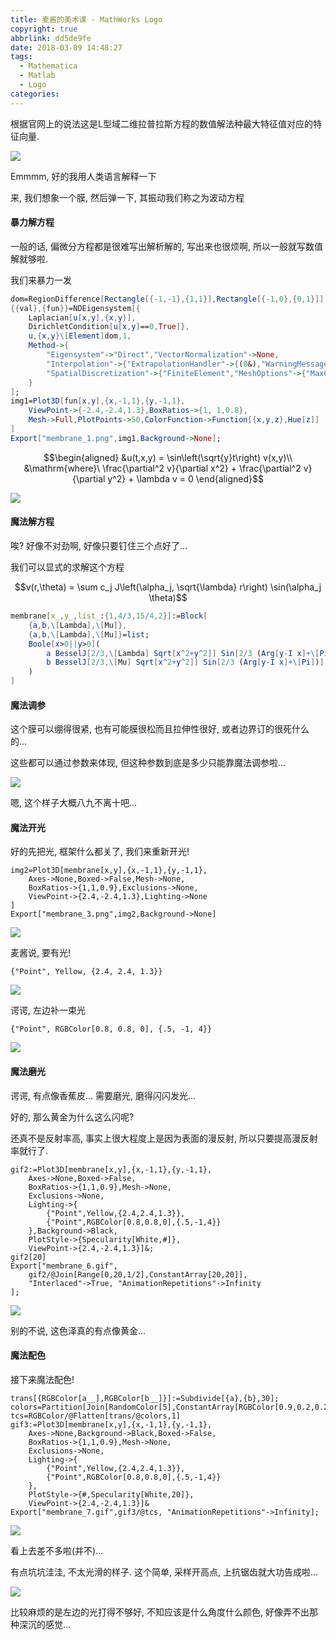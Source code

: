 ```yaml
---
title: 麦酱的美术课 - MathWorks Logo
copyright: true
abbrlink: dd5de9fe
date: 2018-03-09 14:48:27
tags:
  - Mathematica
  - Matlab
  - Logo
categories:
---
```


根据官网上的说法这是L型域二维拉普拉斯方程的数值解法种最大特征值对应的特征向量.

![](https://i.loli.net/2018/03/09/5aa2370e5f81d.png)

Emmmm, 好的我用人类语言解释一下

来, 我们想象一个膜, 然后弹一下, 其振动我们称之为波动方程

#### 暴力解方程

一般的话, 偏微分方程都是很难写出解析解的, 写出来也很烦啊, 所以一般就写数值解就够啦.

我们来暴力一发

```Mathematica
dom=RegionDifference[Rectangle[{-1,-1},{1,1}],Rectangle[{-1,0},{0,1}]];
{{val},{fun}}=NDEigensystem[{
    Laplacian[u[x,y],{x,y}],
	DirichletCondition[u[x,y]==0,True]},
    u,{x,y}\[Element]dom,1,
	Method->{
		"Eigensystem"->"Direct","VectorNormalization"->None,
		"Interpolation"->{"ExtrapolationHandler"->{(0&),"WarningMessage"->False}},
        "SpatialDiscretization"->{"FiniteElement","MeshOptions"->{"MaxCellMeasure"->0.01}}
    }
];
img1=Plot3D[fun[x,y],{x,-1,1},{y,-1,1},
	ViewPoint->{-2.4,-2.4,1.3},BoxRatios->{1, 1,0.8},
	Mesh->Full,PlotPoints->50,ColorFunction->Function[{x,y,z},Hue[z]]
]
Export["membrane_1.png",img1,Background->None];
```

$$\begin{aligned}
&u(t,x,y) = \sin\left(\sqrt{y}t\right) v(x,y)\\
&\mathrm{where}\ \frac{\partial^2 v}{\partial x^2} + \frac{\partial^2 v}{\partial y^2} + \lambda v = 0
\end{aligned}$$

![](https://i.loli.net/2018/03/09/5aa2370e712fa.png)

#### 魔法解方程

唉? 好像不对劲啊, 好像只要钉住三个点好了...

我们可以显式的求解这个方程

$$v(r,\theta) = \sum c_j J\left(\alpha_j, \sqrt{\lambda} r\right) \sin(\alpha_j \theta)$$

```mathematica
membrane[x_,y_,list_:{1,4/3,15/4,2}]:=Block[
	{a,b,\[Lambda],\[Mu]},
	{a,b,\[Lambda],\[Mu]}=list;
	Boole[x>0||y>0](
        a BesselJ[2/3,\[Lambda] Sqrt[x^2+y^2]] Sin[2/3 (Arg[y-I x]+\[Pi])]+ 
        b BesselJ[2/3,\[Mu] Sqrt[x^2+y^2]] Sin[2/3 (Arg[y-I x]+\[Pi])]
	)
]
```

#### 魔法调参

这个膜可以绷得很紧, 也有可能膜很松而且拉伸性很好, 或者边界订的很死什么的...

这些都可以通过参数来体现, 但这种参数到底是多少只能靠魔法调参啦...

![](https://i.loli.net/2018/03/09/5aa2370fc5621.gif)

嗯, 这个样子大概八九不离十吧...

#### 魔法开光

好的先把光, 框架什么都关了, 我们来重新开光!

```
img2=Plot3D[membrane[x,y],{x,-1,1},{y,-1,1},
    Axes->None,Boxed->False,Mesh->None,
    BoxRatios->{1,1,0.9},Exclusions->None,
    ViewPoint->{2.4,-2.4,1.3},Lighting->None
]
Export["membrane_3.png",img2,Background->None]
```
![](https://i.loli.net/2018/03/09/5aa2370e365ec.png)

麦酱说, 要有光!

`{"Point", Yellow, {2.4, 2.4, 1.3}}`

![](https://i.loli.net/2018/03/09/5aa2370e385f5.png)

谔谔, 左边补一束光

`{"Point", RGBColor[0.8, 0.8, 0], {.5, -1, 4}}`

![](https://i.loli.net/2018/03/09/5aa2370f958b8.png)

#### 魔法磨光

谔谔, 有点像香蕉皮... 需要磨光, 磨得闪闪发光...

好的, 那么黄金为什么这么闪呢? 

还真不是反射率高, 事实上很大程度上是因为表面的漫反射, 所以只要提高漫反射率就行了.

```
gif2:=Plot3D[membrane[x,y],{x,-1,1},{y,-1,1},
	Axes->None,Boxed->False,
	BoxRatios->{1,1,0.9},Mesh->None,
	Exclusions->None,
	Lighting->{
		{"Point",Yellow,{2.4,2.4,1.3}},
		{"Point",RGBColor[0.8,0.8,0],{.5,-1,4}}
	},Background->Black,
	PlotStyle->{Specularity[White,#]},
	ViewPoint->{2.4,-2.4,1.3}]&;
gif2[20]
Export["membrane_6.gif",
    gif2/@Join[Range[0,20,1/2],ConstantArray[20,20]],
    "Interlaced"->True, "AnimationRepetitions"->Infinity
];
```

![](https://i.loli.net/2018/03/09/5aa237187cfc7.gif)

别的不说, 这色泽真的有点像黄金...

#### 魔法配色

接下来魔法配色!

```
trans[{RGBColor[a__],RGBColor[b__]}]:=Subdivide[{a},{b},30];
colors=Partition[Join[RandomColor[5],ConstantArray[RGBColor[0.9,0.2,0.2],2]],2,1];
tcs=RGBColor/@Flatten[trans/@colors,1]
gif3:=Plot3D[membrane[x,y],{x,-1,1},{y,-1,1},
	Axes->None,Background->Black,Boxed->False,
	BoxRatios->{1,1,0.9},Mesh->None,
	Exclusions->None,
	Lighting->{
		{"Point",Yellow,{2.4,2.4,1.3}},
		{"Point",RGBColor[0.8,0.8,0],{.5,-1,4}}
	},
	PlotStyle->{#,Specularity[White,20]},
	ViewPoint->{2.4,-2.4,1.3}]&
Export["membrane_7.gif",gif3/@tcs, "AnimationRepetitions"->Infinity];
```


![](https://i.loli.net/2018/03/09/5aa237171293c.gif)

看上去差不多啦(并不)...

有点坑坑洼洼, 不太光滑的样子. 这个简单, 采样开高点, 上抗锯齿就大功告成啦...

![](https://i.loli.net/2018/03/09/5aa2370f95850.png)

比较麻烦的是左边的光打得不够好, 不知应该是什么角度什么颜色, 好像弄不出那种深沉的感觉...
